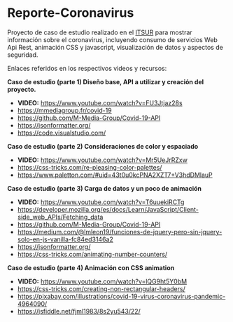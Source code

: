 # Reporte-Coronavirus
Proyecto de caso de estudio realizado en el [ITSUR](http://www.itsur.edu.mx/home.php) para mostrar información sobre el coronavirus, incluyendo consumo de servicios Web Api Rest, animación CSS y javascript, visualización de datos y aspectos de seguridad.


Enlaces referidos en los respectivos videos y recursos:

**Caso de estudio (parte 1) Diseño base, API a utilizar y creación del proyecto.**
* **VIDEO:** https://www.youtube.com/watch?v=FU3Jtjaz28s
* https://mmediagroup.fr/covid-19​
* https://github.com/M-Media-Group/Covid-19-API
* https://jsonformatter.org/​
* https://code.visualstudio.com/

**Caso de estudio (parte 2) Consideraciones de color y espaciado**
* **VIDEO:** https://www.youtube.com/watch?v=Mr5UeJrRZxw
* https://css-tricks.com/re-pleasing-color-palettes/
* https://www.paletton.com/#uid=43t0u0kcPNA2XZT7+V3hdDMlauP

**Caso de estudio (parte 3) Carga de datos y un poco de animación**
* **VIDEO:** https://www.youtube.com/watch?v=T6uuekiRCTg
* https://developer.mozilla.org/es/docs/Learn/JavaScript/Client-side_web_APIs/Fetching_data 
* https://github.com/M-Media-Group/Covid-19-API 
* https://medium.com/@lmleon19/funciones-de-jquery-pero-sin-jquery-solo-en-js-vanilla-fc84ed3146a2 
* https://jsonformatter.org/
* https://css-tricks.com/animating-number-counters/


**Caso de estudio (parte 4) Animación con CSS animation**
* **VIDEO:** https://www.youtube.com/watch?v=lQG9ht5Y0bM
* https://css-tricks.com/creating-non-rectangular-headers/
* https://pixabay.com/illustrations/covid-19-virus-coronavirus-pandemic-4964090/
* https://jsfiddle.net/fjml1983/8s2yu543/22/
